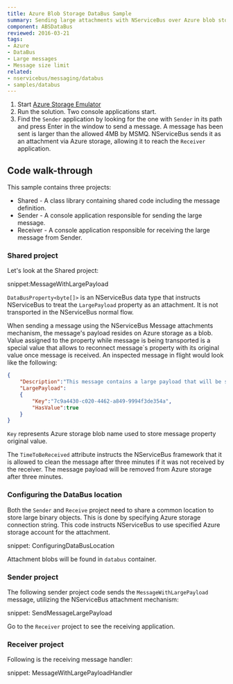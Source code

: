 ```yaml
---
title: Azure Blob Storage DataBus Sample
summary: Sending large attachments with NServiceBus over Azure blob storage.
component: ABSDataBus
reviewed: 2016-03-21
tags:
- Azure
- DataBus
- Large messages
- Message size limit
related:
- nservicebus/messaging/databus
- samples/databus
---
```


 1. Start [Azure Storage Emulator](https://azure.microsoft.com/en-us/documentation/articles/storage-use-emulator/)
 1. Run the solution. Two console applications start.
 1. Find the `Sender` application by looking for the one with `Sender` in its path and press Enter in the window to send a message. A message has been sent is larger than the allowed 4MB by MSMQ. NServiceBus sends it as an attachment via Azure storage, allowing it to reach the `Receiver` application.


## Code walk-through

This sample contains three projects:

 * Shared - A class library containing shared code including the message definition.
 * Sender - A console application responsible for sending the large message.
 * Receiver - A console application responsible for receiving the large message from Sender.


### Shared project

Let's look at the Shared project:

snippet:MessageWithLargePayload

`DataBusProperty<byte[]>` is an NServiceBus data type that instructs NServiceBus to treat the `LargePayload` property as an attachment. It is not transported in the NServiceBus normal flow.

When sending a message using the NServiceBus Message attachments mechanism, the message's payload resides on Azure storage as a blob. Value assigned to the property while message is being transported is a special value that allows to reconnect message`s property with its original value once message is received. An inspected message in flight would look like the following:


```json
{
	"Description":"This message contains a large payload that will be sent on the Azure data bus",
	"LargePayload":
	{
		"Key":"7c9a4430-c020-4462-a849-9994f3de354a",
		"HasValue":true
	}
}
```

`Key` represents Azure storage blob name used to store message property original value.

The `TimeToBeReceived` attribute instructs the NServiceBus framework that it is allowed to clean the message after three minutes if it was not received by the receiver. The message payload will be removed from Azure storage after three minutes.


### Configuring the DataBus location

Both the `Sender` and `Receive` project need to share a common location to store large binary objects. This is done by specifying Azure storage connection string. This code instructs NServiceBus to use specified Azure storage account for the attachment.

snippet: ConfiguringDataBusLocation

Attachment blobs will be found in `databus` container.


### Sender project

The following sender project code sends the `MessageWithLargePayload `message, utilizing the NServiceBus attachment mechanism:

snippet: SendMessageLargePayload

Go to the `Receiver` project to see the receiving application.


### Receiver project

Following is the receiving message handler:

snippet: MessageWithLargePayloadHandler